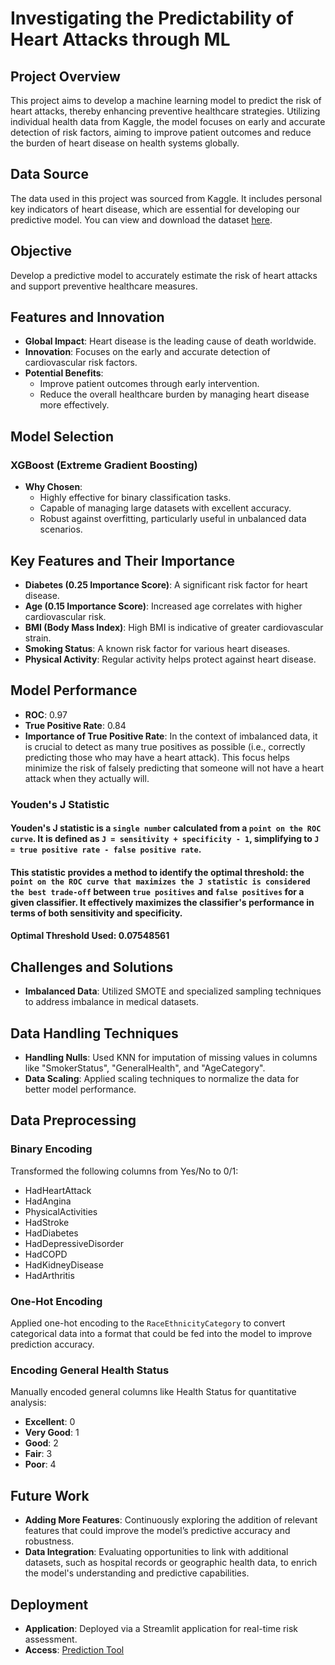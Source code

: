 # Investigating the Predictability of Heart Attacks through ML

## Project Overview
This project aims to develop a machine learning model to predict the risk of heart attacks, thereby enhancing preventive healthcare strategies. Utilizing individual health data from Kaggle, the model focuses on early and accurate detection of risk factors, aiming to improve patient outcomes and reduce the burden of heart disease on health systems globally.

## Data Source
The data used in this project was sourced from Kaggle. It includes personal key indicators of heart disease, which are essential for developing our predictive model. You can view and download the dataset [here](https://www.kaggle.com/datasets/kamilpytlak/personal-key-indicators-of-heart-disease).

## Objective
Develop a predictive model to accurately estimate the risk of heart attacks and support preventive healthcare measures.

## Features and Innovation
- **Global Impact**: Heart disease is the leading cause of death worldwide.
- **Innovation**: Focuses on the early and accurate detection of cardiovascular risk factors.
- **Potential Benefits**:
  - Improve patient outcomes through early intervention.
  - Reduce the overall healthcare burden by managing heart disease more effectively.

## Model Selection
### XGBoost (Extreme Gradient Boosting)
- **Why Chosen**:
  - Highly effective for binary classification tasks.
  - Capable of managing large datasets with excellent accuracy.
  - Robust against overfitting, particularly useful in unbalanced data scenarios.

## Key Features and Their Importance
- **Diabetes (0.25 Importance Score)**: A significant risk factor for heart disease.
- **Age (0.15 Importance Score)**: Increased age correlates with higher cardiovascular risk.
- **BMI (Body Mass Index)**: High BMI is indicative of greater cardiovascular strain.
- **Smoking Status**: A known risk factor for various heart diseases.
- **Physical Activity**: Regular activity helps protect against heart disease.

## Model Performance
- **ROC**: 0.97
- **True Positive Rate**: 0.84
- **Importance of True Positive Rate**: In the context of imbalanced data, it is crucial to detect as many true positives as possible (i.e., correctly predicting those who may have a heart attack). This focus helps minimize the risk of falsely predicting that someone will not have a heart attack when they actually will.

### Youden's J Statistic
#### Youden's J statistic is a `single number` calculated from a `point on the ROC curve`. It is defined as `J = sensitivity + specificity - 1`, simplifying to `J = true positive rate - false positive rate`.
#### This statistic provides a method to **identify the optimal threshold**: the `point on the ROC curve that maximizes the J statistic is considered the best trade-off` between `true positives` and `false positives` for a given classifier. It effectively maximizes the classifier's performance in terms of both sensitivity and specificity.
#### **Optimal Threshold Used**: 0.07548561

## Challenges and Solutions
- **Imbalanced Data**: Utilized SMOTE and specialized sampling techniques to address imbalance in medical datasets.

## Data Handling Techniques
- **Handling Nulls**: Used KNN for imputation of missing values in columns like "SmokerStatus", "GeneralHealth", and "AgeCategory".
- **Data Scaling**: Applied scaling techniques to normalize the data for better model performance.

## Data Preprocessing
### Binary Encoding
Transformed the following columns from Yes/No to 0/1:
- HadHeartAttack
- HadAngina
- PhysicalActivities
- HadStroke
- HadDiabetes
- HadDepressiveDisorder
- HadCOPD
- HadKidneyDisease
- HadArthritis

### One-Hot Encoding
Applied one-hot encoding to the `RaceEthnicityCategory` to convert categorical data into a format that could be fed into the model to improve prediction accuracy.

### Encoding General Health Status
Manually encoded general columns like Health Status for quantitative analysis:
- **Excellent**: 0
- **Very Good**: 1
- **Good**: 2
- **Fair**: 3
- **Poor**: 4

## Future Work
- **Adding More Features**: Continuously exploring the addition of relevant features that could improve the model’s predictive accuracy and robustness.
- **Data Integration**: Evaluating opportunities to link with additional datasets, such as hospital records or geographic health data, to enrich the model's understanding and predictive capabilities.

## Deployment
- **Application**: Deployed via a Streamlit application for real-time risk assessment.
- **Access**: [Prediction Tool](http://localhost:8501/Prediction_Tool)
